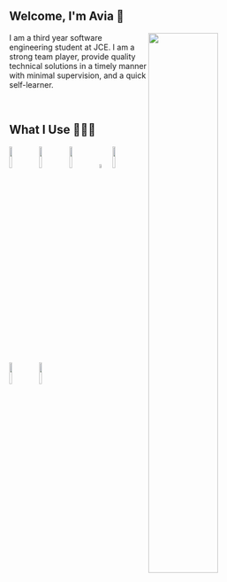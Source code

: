 ## Welcome, I'm Avia  🧚

<img src="https://raw.githubusercontent.com/onimur/.github/master/.resources/git-header.svg" align="right" width="50%">

I am a third year software engineering student at JCE. I am a strong team player, provide quality technical solutions in a timely manner with minimal supervision, and a quick self-learner.

<br />

## What I Use 👩🏻‍💻

<code><img width="10%" src="https://www.vectorlogo.zone/logos/python/python-ar21.svg"></code>
<code><img width="10%" src="https://www.vectorlogo.zone/logos/nodejs/nodejs-ar21.svg"></code>
<code><img width="10%" src="https://www.vectorlogo.zone/logos/reactjs/reactjs-ar21.svg"></code>
<code><img width="4%" src="https://upload.wikimedia.org/wikipedia/commons/thumb/1/18/ISO_C%2B%2B_Logo.svg/1822px-ISO_C%2B%2B_Logo.svg.png"></code>
<code><img width="10%" src="https://www.vectorlogo.zone/logos/java/java-ar21.svg"></code>
<code><img width="10%" src="https://www.vectorlogo.zone/logos/postgresql/postgresql-ar21.svg"></code>
<code><img width="10%" src="https://www.vectorlogo.zone/logos/mongodb/mongodb-ar21.svg"></code>


<!--
<code>![Python](https://img.shields.io/badge/-Python-FFD753?style=flate&logo=Python)</code>
<code>![NodeJS](https://img.shields.io/badge/-NodeJS-305C2B?style=flate&logo=Node.js)</code>
<code>![React](https://img.shields.io/badge/-React/Native-1c406e?style=flate&logo=React)</code>
<code>![Vue](https://img.shields.io/badge/-Vue.js-339229?style=flate&logo=Vue.js)</code>
<code>![C++](https://img.shields.io/badge/-C%20&%20C++-3c484f?style=flate&logo=C)</code>
<code>![Go](https://img.shields.io/badge/-Go-c6f0f7?style=flate&logo=Go)</code>
<code>![Rust](https://img.shields.io/badge/-Rust-grey?style=flate&logo=Rust)</code>
<code>![Java](https://img.shields.io/badge/-Java-E34A86?style=flate&logo=java)</code>
<code>![PHP](https://img.shields.io/badge/-PHP-4F5B93?style=flate&logo=php)</code>
<code>![Firebase](https://img.shields.io/badge/-Firebase-C58E28?style=flate&logo=Firebase)</code>
<code>![SQL](https://img.shields.io/badge/-SQL-ebdf9d?style=flate&logo=postgresql)</code>
<code>![NoSQL](https://img.shields.io/badge/-NoSQL-c1ed76?style=flate&logo=mongodb)</code>
<code>![Docker](https://img.shields.io/badge/-Docker-0b679e?style=flate&logo=Docker)</code>
<code>![Chef](https://img.shields.io/badge/-Chef-faddad?style=flate&logo=Chef)</code>
<code>![Ansible](https://img.shields.io/badge/-Ansible-black?style=flate&logo=Ansible)</code>
<code>![Jenkins](https://img.shields.io/badge/-Jenkins-152630?style=flate&logo=Jenkins)</code>
<code>![Linux](https://img.shields.io/badge/-Linux-473c38?style=flate&logo=Linux)</code>
-->

